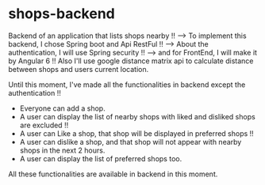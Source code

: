 # shops-backend
Backend of an application that lists shops nearby !!
--> To implement this backend, I chose Spring boot and Api RestFul !! 
--> About the authentication, I will use Spring security !!
--> and for FrontEnd, I will make it by Angular 6 !! Also I'll use google distance matrix api to calculate distance between shops and users current location. 

Until this moment, I've made all the functionalities in backend except the authentication !!

- Everyone can add a shop.
- A user can display the list of nearby shops with liked and disliked shops are excluded !!
- A user can Like a shop, that shop will be displayed in preferred shops !!
- A user can dislike a shop, and that shop will not appear with nearby shops in the next 2 hours.
- A user can display the list of preferred shops too.

All these functionalities are available in backend in this moment.
